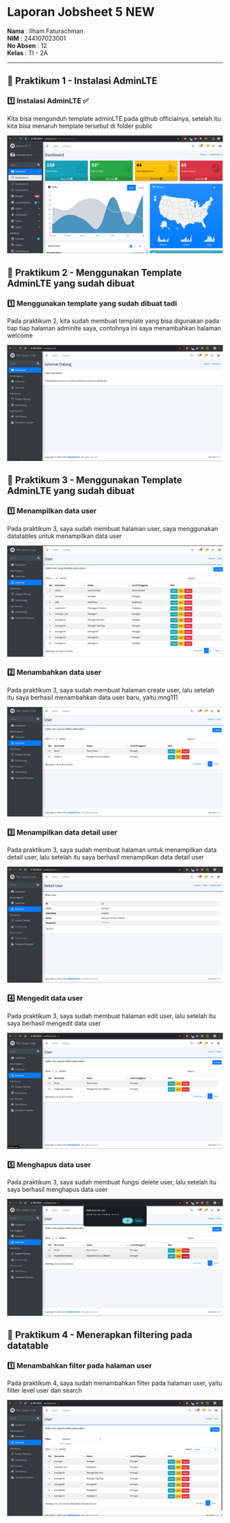 # Laporan Jobsheet 5 NEW

**Nama**  : Ilham Faturachman  
**NIM**   : 244107023001  
**No Absen** : 12  
**Kelas** : TI - 2A  

---

## 📌 Praktikum 1 - Instalasi AdminLTE  

### 1️⃣ Instalasi AdminLTE ✅
Kita bisa mengunduh template adminLTE pada github officialnya, setelah itu kita bisa menaruh template tersebut di folder public

![Hasil dengan composer](Screenshot%20Laporan/Praktikum1/image1.png)

## 📌 Praktikum 2 - Menggunakan Template AdminLTE yang sudah dibuat

### 1️⃣ Menggunakan template yang sudah dibuat tadi
Pada praktikum 2, kita sudah membuat template yang bisa digunakan pada tiap tiap halaman adminlte saya, contohnya ini saya menambahkan halaman welcome

![Hasil dengan composer](Screenshot%20Laporan/Praktikum2/praktikum2.png)

## 📌 Praktikum 3 - Menggunakan Template AdminLTE yang sudah dibuat

### 1️⃣ Menampilkan data user
Pada praktikum 3, saya sudah membuat halaman user, saya menggunakan datatables untuk menampilkan data user

![Hasil dengan composer](Screenshot%20Laporan/Praktikum3/praktikum1.png)

### 2️⃣ Menambahkan data user
Pada praktikum 3, saya sudah membuat halaman create user, lalu setelah itu saya berhasil menambahkan data user baru, yaitu mng111

![Hasil dengan composer](Screenshot%20Laporan/Praktikum3/praktikum2.png)

### 3️⃣ Menampilkan data detail user
Pada praktikum 3, saya sudah membuat halaman untuk menampilkan data detail user, lalu setelah itu saya berhasil menampilkan data detail user

![Hasil dengan composer](Screenshot%20Laporan/Praktikum3/praktikum3.png)

### 4️⃣ Mengedit data user
Pada praktikum 3, saya sudah membuat halaman edit user, lalu setelah itu saya berhasil mengedit data user

![Hasil dengan composer](Screenshot%20Laporan/Praktikum3/praktikum4.png)

### 5️⃣ Menghapus data user
Pada praktikum 3, saya sudah membuat fungsi delete user, lalu setelah itu saya berhasil menghapus data user

![Hasil dengan composer](Screenshot%20Laporan/Praktikum3/praktikum5.png)

## 📌 Praktikum 4 - Menerapkan filtering pada datatable

### 1️⃣ Menambahkan filter pada halaman user
Pada praktikum 4, saya sudah menambahkan filter pada halaman user, yaitu filter level user dan search

![Hasil dengan composer](Screenshot%20Laporan/Praktikum4/praktikum1.png)



